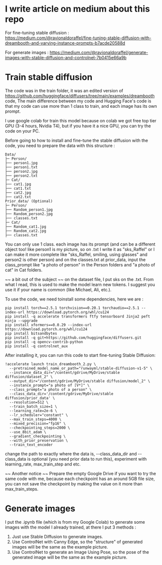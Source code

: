 # I write article on medium about this repo

For fine-tuning stable diffusion : https://medium.com/@ravionaldoraffel/fine-tuning-stable-diffusion-with-dreambooth-and-varying-instance-prompts-b7acde20588d

For generate images : https://medium.com/@ravionaldoraffel/generate-images-with-stable-diffusion-and-controlnet-7b0415e66a9b

# Train stable diffusion

The code was in the train folder, it was an edited version of https://github.com/huggingface/diffusers/tree/main/examples/dreambooth code, The main difference between my code and Hugging Face's code is that my code can use more than 1 class to train, and each image has its own prompt.

I use google colab for train this model because on colab we got free top tier GPU (3-4 hours, Nvidia T4), but if you have it a nice GPU, you can try the code on your PC.

Before going to how to install and fine-tune the stable diffusion with the code, you need to prepare the data with this structure : 

```
Data/
├─ Person/
├── person1.jpg
├── person1.txt
├── person2.jpg
├── person2.txt
├─ Cat/
├── cat1.jpg
├── cat1.txt
├── cat2.jpg
├── cat2.txt
Prior_data/ (Optional)
├─ Person/
├── Random_person1.jpg
├── Random_person2.jpg
├── classes.txt
├─ Cat/
├── Random_cat1.jpg
├── Random_cat2.jpg
├── classes.txt
```

You can only use 1 class. each image has its prompt (and can be a different object too! like person1 is my picture, so on .txt I write it as "sks_Raffel" or I can make it more complete like "sks_Raffel, smiling, using glasses" and person2 is other person) and on the classes.txt at prior_data, input the class_prompt like "a photo of person" in the Person folders and "a photo of cat" in Cat folders.

~~ a bit out of the subject ~~
on the dataset file, I put sks on the .txt. From what I read, this is used to make the model learn new tokens. I suggest you use it if your name is common (like Michael, Ali, etc.).

To use the code, we need  toinstall some dependencies, here we are : 

```
pip install torch==2.5.1 torchvision==0.20.1 torchaudio==2.5.1 --index-url https://download.pytorch.org/whl/cu124
pip install -q accelerate transformers ftfy tensorboard Jinja2 peft ninja --upgrade
pip install xformers==0.0.29 --index-url https://download.pytorch.org/whl/cu124
pip install bitsandbytes
pip install -q git+https://github.com/huggingface/diffusers.git
pip install -q opencv-contrib-python
pip install -q controlnet_aux
```

After installing it, you can run this code to start fine-tuning Stable Diffusion: 

```
!accelerate launch train_dreambooth_2.py \
  --pretrained_model_name_or_path="runwayml/stable-diffusion-v1-5" \
  --instance_data_dir="/content/gdrive/MyDrive/stable diffusion/dataset_2" \
  --output_dir="/content/gdrive/MyDrive/stable diffusion/model_2" \
  --instance_prompt="a photo of [V*]" \
  --class_prompt="a photo of a person" \
  --class_data_dir='/content/gdrive/MyDrive/stable diffusion/prior_data' \
  --resolution=512 \
  --train_batch_size=1 \
  --learning_rate=2e-6 \
  --lr_scheduler="constant" \
  --max_train_steps=4000 \
  --mixed_precision="fp16" \
  --checkpointing_steps=2000 \
  --use_8bit_adam \
  --gradient_checkpointing \
  --with_prior_preservation \
  --train_text_encoder
```

change the path to exactly where the data is, --class_data_dir and --class_data is optional (you need prior data to run this), experiment with learning_rate, max_train_step and etc.

~~ Another notice ~~
Prepare the empty Google Drive if you want to try the same code with me, because each checkpoint has an around 5GB file size, you can not save the checkpoint by making the value on it more than max_train_steps.

# Generate images

I put the .ipynb file (which is from my Google Colab) to generate some images with the model I already trained, at there I put 3 methods : 

1. Just use Stable Diffusion to generate images.
2. Use ControlNet with Canny Edge, so the "structure" of generated images will be the same as the example picture.
3. Use ControlNet to generate an Image Using Pose, so the pose of the generated image will be the same as the example picture.
